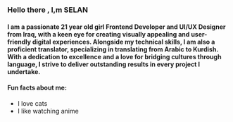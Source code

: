<h3>Hello there , I,m SELAN </h3>

<h4>I am a passionate 21 year old girl Frontend Developer and UI/UX Designer from Iraq, with a keen eye for creating visually appealing and user-friendly digital experiences. Alongside my technical skills, I am also a proficient translator, specializing in translating from Arabic to Kurdish. With a dedication to excellence and a love for bridging cultures through language, I strive to deliver outstanding results in every project I undertake.</h4>


<h4>Fun facts about me:</h4>
<ul>
  <li>I love cats</li>
  <li>I like watching anime</li>
</ul> 



